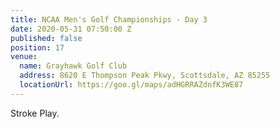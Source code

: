 ```yaml
---
title: NCAA Men's Golf Championships - Day 3
date: 2020-05-31 07:50:00 Z
published: false
position: 17
venue:
  name: Grayhawk Golf Club
  address: 8620 E Thompson Peak Pkwy, Scottsdale, AZ 85255
  locationUrl: https://goo.gl/maps/adHGRRAZdnfK3WE87
---
```


Stroke Play.